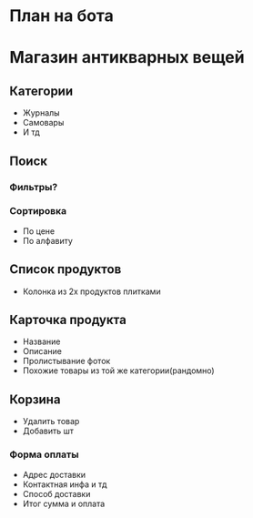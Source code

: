 # План на бота

# Магазин антикварных вещей 
## Категории 
- Журналы
- Самовары
- И тд
## Поиск
### Фильтры?
### Сортировка
- По цене
- По алфавиту
## Список продуктов
- Колонка из 2х продуктов плитками
## Карточка продукта
- Название
- Описание
- Пролистывание фоток
- Похожие товары из той же категории(рандомно)
## Корзина
- Удалить товар
- Добавить шт
### Форма оплаты
- Адрес доставки
- Контактная инфа и тд
- Способ доставки
- Итог сумма и оплата
